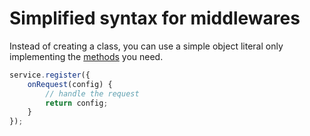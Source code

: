 # Simplified syntax for middlewares

Instead of creating a class, you can use a simple object literal only implementing the [methods](api/methods.md) you need.

```javascript
service.register({
    onRequest(config) {
        // handle the request
        return config;
    }
});
```
